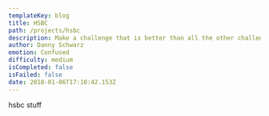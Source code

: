 ```yaml
---
templateKey: blog
title: HSBC
path: /projects/hsbc
description: Make a challenge that is better than all the other challenges and complete it
author: Danny Schwarz
emotion: Confused
difficulty: medium
isCompleted: false
isFailed: false
date: 2018-01-06T17:10:42.153Z
---
```


hsbc stuff
